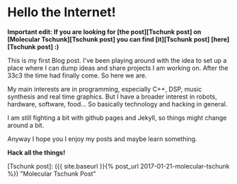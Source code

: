 Hello the Internet!
===================

__Important edit: If you are looking for [the post][Tschunk post] on [Molecular Tschunk][Tschunk post] you can find [it][Tschunk post] [here][Tschunk post] :)__


This is my first Blog post.
I've been playing around with the idea to set up a place where I can dump ideas and share projects I am working on.
After the 33c3 the time had finally come.
So here we are.

My main interests are in programming, especially C++, DSP, music synthesis and real time graphics.
But I have a broader interest in robots, hardware, software, food...
So basically technology and hacking in general.

I am still fighting a bit with github pages and Jekyll, so things might change around a bit.

Anyway I hope you I enjoy my posts and maybe learn something.

__Hack all the things!__



[//]: # (here be links)

[Tschunk post]: ({{ site.baseurl }}{% post_url 2017-01-21-molecular-tschunk %}) "Molecular Tschunk Post"
